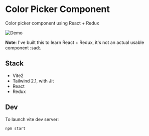 # Color Picker Component

Color picker component using React + Redux

![Demo](screencapture.gif)

**Note**: I've built this to learn React + Redux, it's not an actual usable
component :sad:.

## Stack

- Vite2
- Tailwind 2.1, with Jit
- React
- Redux

## Dev

To launch vite dev server:

```
npm start
```

